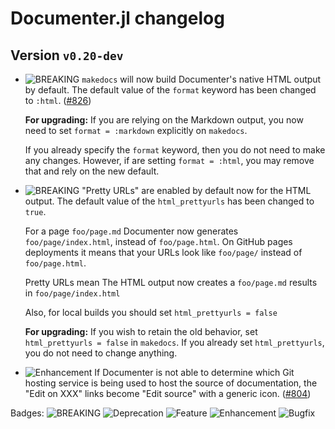 # Documenter.jl changelog

## Version `v0.20-dev`

* ![BREAKING][badge-breaking] `makedocs` will now build Documenter's native HTML output by default. The default value of the `format` keyword has been changed to `:html`. ([#826][github-826])

  **For upgrading:** If you are relying on the Markdown output, you now need to set
  `format = :markdown` explicitly on `makedocs`.

  If you already specify the `format` keyword, then you do not need to make any changes.
  However, if are setting `format = :html`, you may remove that and rely on the new default.

* ![BREAKING][badge-breaking] "Pretty URLs" are enabled by default now for the HTML output. The default value of the `html_prettyurls` has been changed to `true`.

  For a page `foo/page.md` Documenter now generates `foo/page/index.html`, instead of `foo/page.html`.
  On GitHub pages deployments it means that your URLs look like  `foo/page/` instead of `foo/page.html`.

  Pretty URLs mean The HTML output now creates a `foo/page.md` results in `foo/page/index.html`

  Also, for local builds you should set
  `html_prettyurls = false`

  **For upgrading:** If you wish to retain the old behavior, set `html_prettyurls = false` in `makedocs`. If you already set `html_prettyurls`, you do not need to change anything.

* ![Enhancement][badge-enhancement] If Documenter is not able to determine which Git hosting service is being used to host the source of documentation, the "Edit on XXX" links become "Edit source" with a generic icon. ([#804][github-804])

[github-804]: https://github.com/JuliaDocs/Documenter.jl/pull/804
[github-826]: https://github.com/JuliaDocs/Documenter.jl/pull/826

Badges:
![BREAKING][badge-breaking]
![Deprecation][badge-deprecation]
![Feature][badge-feature]
![Enhancement][badge-enhancement]
![Bugfix][badge-bugfix]

[badge-breaking]: https://img.shields.io/badge/BREAKING-red.svg
[badge-deprecation]: https://img.shields.io/badge/deprecation-red.svg
[badge-feature]: https://img.shields.io/badge/feature-green.svg
[badge-enhancement]: https://img.shields.io/badge/enhancement-blue.svg
[badge-bugfix]: https://img.shields.io/badge/bugfix-purple.svg
